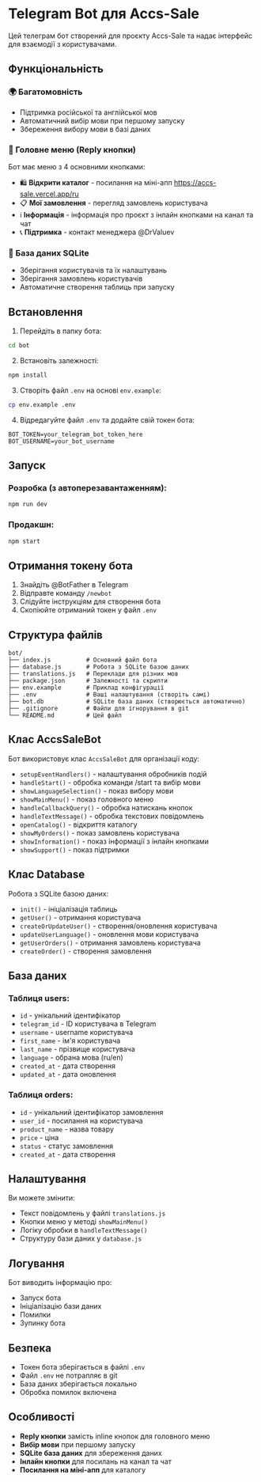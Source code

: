 # Telegram Bot для Accs-Sale

Цей телеграм бот створений для проєкту Accs-Sale та надає інтерфейс для взаємодії з користувачами.

## Функціональність

### 🌍 Багатомовність
- Підтримка російської та англійської мов
- Автоматичний вибір мови при першому запуску
- Збереження вибору мови в базі даних

### 📱 Головне меню (Reply кнопки)
Бот має меню з 4 основними кнопками:
- 🛍️ **Відкрити каталог** - посилання на міні-апп https://accs-sale.vercel.app/ru
- 📋 **Мої замовлення** - перегляд замовлень користувача
- ℹ️ **Інформація** - інформація про проєкт з інлайн кнопками на канал та чат
- 📞 **Підтримка** - контакт менеджера @DrValuev

### 💾 База даних SQLite
- Зберігання користувачів та їх налаштувань
- Зберігання замовлень користувачів
- Автоматичне створення таблиць при запуску

## Встановлення

1. Перейдіть в папку бота:
```bash
cd bot
```

2. Встановіть залежності:
```bash
npm install
```

3. Створіть файл `.env` на основі `env.example`:
```bash
cp env.example .env
```

4. Відредагуйте файл `.env` та додайте свій токен бота:
```
BOT_TOKEN=your_telegram_bot_token_here
BOT_USERNAME=your_bot_username
```

## Запуск

### Розробка (з автоперезавантаженням):
```bash
npm run dev
```

### Продакшн:
```bash
npm start
```

## Отримання токену бота

1. Знайдіть @BotFather в Telegram
2. Відправте команду `/newbot`
3. Слідуйте інструкціям для створення бота
4. Скопіюйте отриманий токен у файл `.env`

## Структура файлів

```
bot/
├── index.js          # Основний файл бота
├── database.js       # Робота з SQLite базою даних
├── translations.js   # Переклади для різних мов
├── package.json      # Залежності та скрипти
├── env.example       # Приклад конфігурації
├── .env              # Ваші налаштування (створіть самі)
├── bot.db            # SQLite база даних (створюється автоматично)
├── .gitignore        # Файли для ігнорування в git
└── README.md         # Цей файл
```

## Клас AccsSaleBot

Бот використовує клас `AccsSaleBot` для організації коду:

- `setupEventHandlers()` - налаштування обробників подій
- `handleStart()` - обробка команди /start та вибір мови
- `showLanguageSelection()` - показ вибору мови
- `showMainMenu()` - показ головного меню
- `handleCallbackQuery()` - обробка натискань кнопок
- `handleTextMessage()` - обробка текстових повідомлень
- `openCatalog()` - відкриття каталогу
- `showMyOrders()` - показ замовлень користувача
- `showInformation()` - показ інформації з інлайн кнопками
- `showSupport()` - показ підтримки

## Клас Database

Робота з SQLite базою даних:

- `init()` - ініціалізація таблиць
- `getUser()` - отримання користувача
- `createOrUpdateUser()` - створення/оновлення користувача
- `updateUserLanguage()` - оновлення мови користувача
- `getUserOrders()` - отримання замовлень користувача
- `createOrder()` - створення замовлення

## База даних

### Таблиця users:
- `id` - унікальний ідентифікатор
- `telegram_id` - ID користувача в Telegram
- `username` - username користувача
- `first_name` - ім'я користувача
- `last_name` - прізвище користувача
- `language` - обрана мова (ru/en)
- `created_at` - дата створення
- `updated_at` - дата оновлення

### Таблиця orders:
- `id` - унікальний ідентифікатор замовлення
- `user_id` - посилання на користувача
- `product_name` - назва товару
- `price` - ціна
- `status` - статус замовлення
- `created_at` - дата створення

## Налаштування

Ви можете змінити:
- Текст повідомлень у файлі `translations.js`
- Кнопки меню у методі `showMainMenu()`
- Логіку обробки в `handleTextMessage()`
- Структуру бази даних у `database.js`

## Логування

Бот виводить інформацію про:
- Запуск бота
- Ініціалізацію бази даних
- Помилки
- Зупинку бота

## Безпека

- Токен бота зберігається в файлі `.env`
- Файл `.env` не потрапляє в git
- База даних зберігається локально
- Обробка помилок включена

## Особливості

- **Reply кнопки** замість inline кнопок для головного меню
- **Вибір мови** при першому запуску
- **SQLite база даних** для збереження даних
- **Інлайн кнопки** для посилань на канал та чат
- **Посилання на міні-апп** для каталогу 